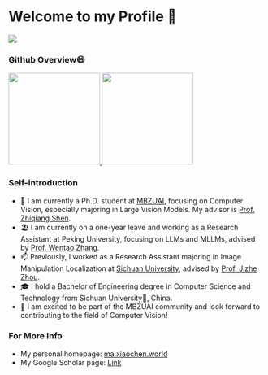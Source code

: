 # Welcome to my Profile 👋
![](https://komarev.com/ghpvc/?username=Sunnyhaze&color=green)

### Github Overview😄

<a href="https://github.com/anuraghazra/github-readme-stats">
  <img height="180em" src="https://github-readme-stats.vercel.app/api?username=sunnyhaze&count_private=true&show_icons=true&theme=buefy&bg_color=40,FFFFFF,DDDDFF" />
  <img height="180em" src="https://github-readme-stats.vercel.app/api/top-langs/?username=SunnyHaze&hide=html,javascript,CSS,jupyter%20notebook&bg_color=40,FFFFFF,EEEEFF&layout=compact" />
</a>
<!--  IF you want to create a statisitc band like above, you can visit this offical repo to create and define your own band style:
     https://github.com/anuraghazra/github-readme-stats
-->


### Self-introduction
- 🌱 I am currently a Ph.D. student at [MBZUAI](https://mbzuai.ac.ae/), focusing on Computer Vision, especially majoring in Large Vision Models. My advisor is [Prof. Zhiqiang Shen](https://zhiqiangshen.com/).
- 🏖️ I am currently on a one-year leave and working as a Research Assistant at Peking University, focusing on LLMs and MLLMs, advised by [Prof. Wentao Zhang](https://zwt233.github.io).
- 📫 Previously, I worked as a Research Assistant majoring in Image Manipulation Localization at [Sichuan University](https://scu.edu.cn/), advised by [Prof. Jizhe Zhou](https://knightzjz.github.io).
- 🎓 I hold a Bachelor of Engineering degree in Computer Science and Technology from Sichuan University🐼, China.
- 🔭 I am excited to be part of the MBZUAI community and look forward to contributing to the field of Computer Vision!

### For More Info
- My personal homepage: [ma.xiaochen.world](https://ma.xiaochen.world)
- My Google Scholar page: [Link](https://scholar.google.com/citations?user=hGEIyCEAAAAJ)
<!-- - Welcome to my [blog](https://sunnyhaze.github.io/blog)✨ (in chinese) by Github pages and hexo. -->
<!-- - Here is my [CV](https://sunnyhaze.github.io/assests/resume/Xiaochen_Ma.pdf). -->
<!--
**SunnyHaze/Sunnyhaze** is a ✨ _special_ ✨ repository because its `README.md` (this file) appears on your GitHub profile.

Here are some ideas to get you started:

- 🔭 I’m currently working on ...
- 🌱 I’m currently learning ...
- 👯 I’m looking to collaborate on ...
- 🤔 I’m looking for help with ...
- 💬 Ask me about ...
- 📫 How to reach me: ...
-  Pronouns: ...
- ⚡ Fun fact: ...
-->
